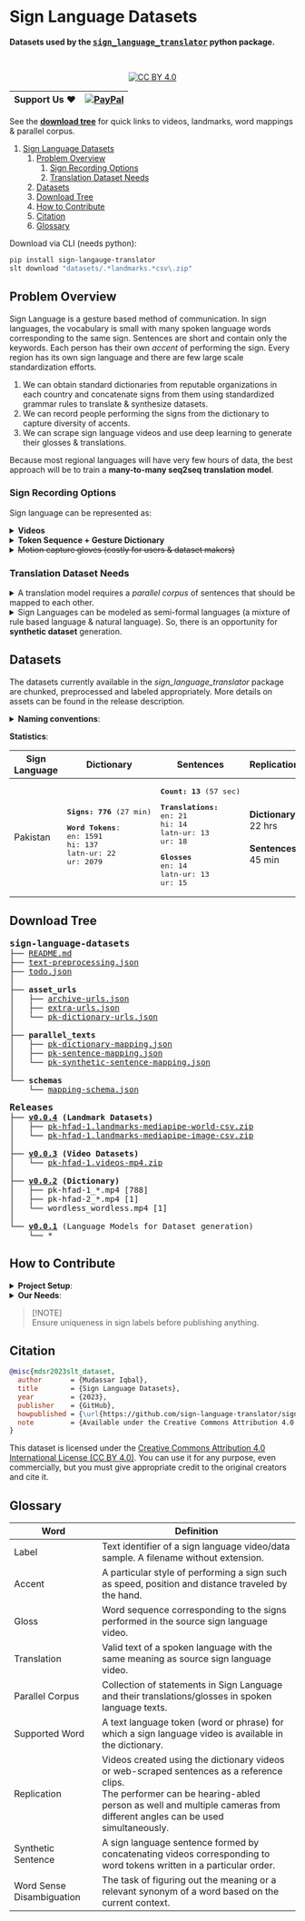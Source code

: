 # Sign Language Datasets

**Datasets used by the <kbd>[sign_language_translator](https://github.com/sign-language-translator/sign-language-translator)</kbd> python package.**

<br/>
<div align="center">

[![CC BY 4.0](https://img.shields.io/badge/License-CC%20BY%204.0-lightgrey.svg)](http://creativecommons.org/licenses/by/4.0/)

| **Support Us** ❤️ | <!-- [![Stripe](https://img.shields.io/badge/Stripe-626CD9?logo=Stripe&logoColor=white)]() --> [![PayPal](https://img.shields.io/badge/PayPal-00457C?logo=paypal&logoColor=white)](https://www.paypal.com/donate/?hosted_button_id=7SNGNSKUQXQW2) |
| ---------------- | ------------------------------------------------------------------------------------------------------------------------------------------------------------------------------------------------------------------------------------------------- |

</div>

See the [**download tree**](#download-tree) for quick links to videos, landmarks, word mappings & parallel corpus.

1. [Sign Language Datasets](#sign-language-datasets)
   1. [Problem Overview](#problem-overview)
      1. [Sign Recording Options](#sign-recording-options)
      2. [Translation Dataset Needs](#translation-dataset-needs)
   2. [Datasets](#datasets)
   3. [Download Tree](#download-tree)
   4. [How to Contribute](#how-to-contribute)
   5. [Citation](#citation)
   6. [Glossary](#glossary)

Download via CLI (needs python):

```bash
pip install sign-langauge-translator
slt download "datasets/.*landmarks.*csv\.zip"
```

## Problem Overview

Sign Language is a gesture based method of communication. In sign languages, the vocabulary is small with many spoken language words corresponding to the same sign. Sentences are short and contain only the keywords. Each person has their own *accent* of performing the sign.
Every region has its own sign language and there are few large scale standardization efforts.

1. We can obtain standard dictionaries from reputable organizations in each country and concatenate signs from them using standardized grammar rules to translate & synthesize datasets.
2. We can record people performing the signs from the dictionary to capture diversity of accents.
3. We can scrape sign language videos and use deep learning to generate their glosses & translations.

Because most regional languages will have very few hours of data, the best approach will be to train a **many-to-many seq2seq translation model**.

### Sign Recording Options

Sign language can be represented as:

<details>
<summary><b>Videos</b></summary>

- Videos can consist of individual words, phrases or sentences.
- Each video can contain just one person or multiple people talking at the same time.
- Using computer vision, videos can be decomposed into 3D motion vectors of joints on the body as a preprocessing step to reduce the bias and noise in the dataset and enables more data augmentation.

</details>

<details>
<summary><b>Token Sequence + Gesture Dictionary</b></summary>

1. Sign sequence written using text word-for-word is called *gloss* and it captures the grammar of sign language.
2. There are other sign writing notations like [HamNoSys](https://en.wikipedia.org/wiki/Hamburg_Notation_System) etc which write down individual movements of the hands but this project currently only uses the word level tokens.

</details>

<details>
<summary><s>Motion capture gloves (costly for users & dataset makers)</s></summary>
</details>

### Translation Dataset Needs

<details>
<summary>A translation model requires a <i>parallel corpus</i> of sentences that should be mapped to each other.</summary>

- For each sign language video or sequence of videos, save translations & glosses in multiple languages

</details>

<details>

<summary>Sign Languages can be modeled as semi-formal languages (a mixture of rule based language & natural language). So, there is an opportunity for <b>synthetic dataset</b> generation.</summary>

- Obtain sign language [dictionaries](https://github.com/sign-language-translator/sign-language-datasets/releases/tag/v0.0.2).
- List down all [words](https://github.com/sign-language-translator/sign-language-datasets/blob/main/dictionary/collection_to_label_to_language_to_words.json) in several text languages that can be mapped to those videos.
- Train a language model to [write sentences](https://sign-language-translator.readthedocs.io/en/latest/#complete) of only the *supported words*.
- Translate those generated sentences using [grammar rules](https://github.com/sign-language-translator/sign-language-translator/blob/main/sign_language_translator/languages/sign/sign_language.py#L62) of that regional language or a deep learning model into gloss (sign labels).
- [Concatenate videos](https://github.com/sign-language-translator/sign-language-translator/blob/main/sign_language_translator/models/text_to_sign/concatenative_synthesis.py) corresponding to the tokens in the text to synthesize parallel video.

</details>

## Datasets

The datasets currently available in the *sign_language_translator* package are chunked, preprocessed and labeled appropriately. More details on assets can be found in the release description.

<details>
<summary><b>Naming conventions</b>:</summary>

1. Dictionaries: `country-organization-number_sign-gloss.mp4`
2. Replications: `c*-o*-n*_g*_personCode_cameraAngle.mp4`
3. Sentences: `c*-o*-n*_gloss[_p*_c*].mp4`
4. Archives: `c*-o*-n*[_p*_c*].category-subcategory-extension.zip`
5. Preprocessed videos: `c*-o*-n*_g*[_p*_c*].category-embeddingModel.extension`
6. Videos without Signs: `wordless_person_camera.mp4`

- The sign labels, tokens & glosses may contain word sense disambiguation wrapped in parenthesis e.g. `*_spring(coil).mp4` or `*_spring(water-fountain).mp4`.
- Person Codes are of the format `[dh][fm]\d+`.
For example `df0001` stands for `deaf-female-0001` and `hm0002` means `hearing-male-0002`
- Camera Angles are from `(front|below|left|right|top-left|top-right)-\d+x\d+y\d+z`. (not finalized yet)
- Category in preprocessed videos and archives is from `(videos|landmarks)`.
- Subcategory in Archive name is from `mediapipe-world|mediapipe-image|mediapipe` or `dictionary(-replication)?|sentences(-replication)?`. It will include the model name in case of preprocessed files.

</details>

**Statistics**:

<table>
  <thead>
    <tr>
      <th>Sign Language</th>
      <th>Dictionary</th>
      <th>Sentences</th>
      <th>Replications</th>
      <th>Synthetic Sentences</th>
    </tr>
  </thead>
  <tbody>
    <tr>
      <td>Pakistan</td>
      <td>
        <pre><b>Signs: 776</b> (27 min)</pre>
        <pre><b>Word Tokens</b>:<br/>en: 1591<br/>hi: 137<br/>latn-ur: 22<br/>ur: 2079</pre>
      </td>
      <td>
        <pre><b>Count: 13</b> (57 sec)</pre>
        <pre><b>Translations:</b><br/>en: 21<br/>hi: 14<br/>latn-ur: 13<br/>ur: 18</pre>
        <pre><b>Glosses</b><br/>en: 14<br/>latn-ur: 13<br/>ur: 15</pre>
      </td>
      <td>
        <b>Dictionary</b>: 22 hrs<br /><br />
        <b>Sentences</b>: 45 min
      </td>
      <td>
        <pre><b>Count: 1</b> (7 sec)</pre>
        <pre><b>Translations:</b><br/>en: 3<br/>hi: 2<br/>latn-ur: 2<br/>ur: 4</pre>
        <pre><b>Glosses</b><br/>en: 2<br/>latn-ur: 1<br/>ur: 2</pre>
      </td>
    </tr>
  </tbody>
</table>

## Download Tree

<pre>
<b style="font-size:large;">sign-language-datasets</b>
├── <a href="https://github.com/sign-language-translator/sign-language-datasets/blob/main/README.md">README.md</a>
├── <a href="https://github.com/sign-language-translator/sign-language-datasets/blob/main/text-preprocessing.json">text-preprocessing.json</a>
├── <a href="https://github.com/sign-language-translator/sign-language-datasets/blob/main/todo.json">todo.json</a>
│
├── <b>asset_urls</b>
│   ├── <a href="https://github.com/sign-language-translator/sign-language-datasets/blob/main/asset_urls/archive-urls.json">archive-urls.json</a>
│   ├── <a href="https://github.com/sign-language-translator/sign-language-datasets/blob/main/asset_urls/extra-urls.json">extra-urls.json</a>
│   └── <a href="https://github.com/sign-language-translator/sign-language-datasets/blob/main/asset_urls/pk-dictionary-urls.json">pk-dictionary-urls.json</a>
│
├── <b>parallel_texts</b>
│   ├── <a href="https://github.com/sign-language-translator/sign-language-datasets/blob/main/parallel_texts/pk-dictionary-mapping.json">pk-dictionary-mapping.json</a>
│   ├── <a href="https://github.com/sign-language-translator/sign-language-datasets/blob/main/parallel_texts/pk-sentence-mapping.json">pk-sentence-mapping.json</a>
│   └── <a href="https://github.com/sign-language-translator/sign-language-datasets/blob/main/parallel_texts/pk-synthetic-sentence-mapping.json">pk-synthetic-sentence-mapping.json</a>
│
└── <b>schemas</b>
    └── <a href="https://github.com/sign-language-translator/sign-language-datasets/blob/main/schemas/mapping-schema.json">mapping-schema.json</a>
</pre>

<pre>
<b style="font-size:large;">Releases</b>
├── <b><a href="https://github.com/sign-language-translator/sign-language-datasets/releases/tag/v0.0.4">v0.0.4</a> (Landmark Datasets)</b>
│   ├── <a href="https://github.com/sign-language-translator/sign-language-datasets/releases/download/v0.0.4/pk-hfad-1.landmarks-mediapipe-world-csv.zip">pk-hfad-1.landmarks-mediapipe-world-csv.zip</a>
│   └── <a href="https://github.com/sign-language-translator/sign-language-datasets/releases/download/v0.0.4/pk-hfad-1.landmarks-mediapipe-image-csv.zip">pk-hfad-1.landmarks-mediapipe-image-csv.zip</a>
│
├── <b><a href="https://github.com/sign-language-translator/sign-language-datasets/releases/tag/v0.0.3">v0.0.3</a> (Video Datasets)</b>
│   └── <a href="https://github.com/sign-language-translator/sign-language-datasets/releases/download/v0.0.3/pk-hfad-1.videos-mp4.zip">pk-hfad-1.videos-mp4.zip</a>
│
├── <b><a href="https://github.com/sign-language-translator/sign-language-datasets/releases/tag/v0.0.2">v0.0.2</a> (Dictionary)</b>
│   ├── pk-hfad-1_*.mp4 [788]
│   ├── pk-hfad-2_*.mp4 [1]
│   └── wordless_wordless.mp4 [1]
│
└── <a href="https://github.com/sign-language-translator/sign-language-datasets/releases/tag/v0.0.1"><b>v0.0.1</b></a> (Language Models for Dataset generation)
    └── *
</pre>

<!-- TODO:
pk-hfad-1_videos-dictionary-mp4.zip
pk-hfad-1_df0001_front_videos-dictionary-replication-mp4.zip

pk-hfad-2_videos-sentences-mp4.zip
pk-hfad-2_df0001_front_videos-sentences-replication-mp4.zip

pk-hfad-3_videos-dictionary-mp4.zip
pk-hfad-4_videos-sentences-mp4.zip
-->

## How to Contribute

<details>
<summary><b>Project Setup</b>:</summary>

1. Clone the repo

    ```bash
    git clone https://github.com/sign-language-translator/sign-language-datasets.git
    ```

2. [Configure JSON schema](https://code.visualstudio.com/docs/languages/json#_json-schemas-and-settings) in VSCode workspace settings especially for `*-mapping.json` files.

</details>

<details>
<summary><b>Our Needs</b>:</summary>

<details>
<summary>1. <b>Compile dictionaries</b></summary>

1. **Rename** files to follow the convention (country-organization-...)
2. **Upload** individual files to [v0.0.2 Dictionary](https://github.com/sign-language-translator/sign-language-datasets/releases/tag/v0.0.2) release.
3. Upload zip archive to [v0.0.3 Video Datasets](https://github.com/sign-language-translator/sign-language-datasets/releases/tag/v0.0.3) release.
4. **Link** individual file urls in [asset_urls/*-dictionary-urls.json](https://github.com/sign-language-translator/sign-language-datasets/blob/main/asset_urls)
5. Link archive urls into [asset_urls/archive-urls.json](https://github.com/sign-language-translator/sign-language-datasets/blob/main/asset_urls/archive-urls.json).
6. **Add the text tokens** that have same the meaning and can be mapped to these dictionary videos to [parallel_texts/*-dictionary-mapping.json](https://github.com/sign-language-translator/sign-language-datasets/blob/main/parallel_texts).

</details>

<details>
<summary>2. <b>Record Dictionary Videos to capture diverse accents</b></summary>

1. **Rename** files to follow the convention (\*_personId_cameraAngle\*).
2. **Upload** zip archive to [v0.0.3 Video Datasets](https://github.com/sign-language-translator/sign-language-datasets/releases/tag/v0.0.3) release.
3. **Link** archive urls into [asset_urls/archive-urls.json](https://github.com/sign-language-translator/sign-language-datasets/blob/main/asset_urls/archive-urls.json).

</details>

<details>
<summary>3. <b>Scrape or Record sign language Sentences.</b></summary>

- Upload & Link the data
- Add translations and glosses to the [parallel corpus](https://github.com/sign-language-translator/sign-language-datasets/blob/main/parallel_texts)

</details>

<details>
<summary>4. <b>Contribute to the <a href="https://github.com/sign-language-translator/sign-language-datasets/blob/main/parallel_texts">Synthetic Parallel Corpus</a></b></summary>

1. Write sentences of supported words
2. Compile dataset for training a language model to do the above step.
3. Translate to other text languages

</details>

<details>
<summary>5. <b>Translate <a href="https://github.com/sign-language-translator/sign-language-datasets/blob/main/parallel_texts">existing</a> tokens, translations & glosses to other text languages.</b></summary>
</details>

</details>

> [!NOTE]\
> Ensure uniqueness in sign labels before publishing anything.

## Citation

```bibtex
@misc{mdsr2023slt_dataset,
  author       = {Mudassar Iqbal},
  title        = {Sign Language Datasets},
  year         = {2023},
  publisher    = {GitHub},
  howpublished = {\url{https://github.com/sign-language-translator/sign-language-datasets}},
  note         = {Available under the Creative Commons Attribution 4.0 International License (CC BY 4.0).}
}
```

This dataset is licensed under the [Creative Commons Attribution 4.0 International License (CC BY 4.0)](https://creativecommons.org/licenses/by/4.0/). You can use it for any purpose, even commercially, but you must give appropriate credit to the original creators and cite it.

## Glossary

| Word                      | Definition                                                                                                                                                                                                             |
| ------------------------- | ---------------------------------------------------------------------------------------------------------------------------------------------------------------------------------------------------------------------- |
| Label                     | Text identifier of a sign language video/data sample. A filename without extension.                                                                                                                                    |
| Accent                    | A particular style of performing a sign such as speed, position and distance traveled by the hand.                                                                                                                     |
| Gloss                     | Word sequence corresponding to the signs performed in the source sign language video.                                                                                                                                  |
| Translation               | Valid text of a spoken language with the same meaning as source sign language video.                                                                                                                                   |
| Parallel Corpus           | Collection of statements in Sign Language and their translations/glosses in spoken language texts.                                                                                                                     |
| Supported Word            | A text language token (word or phrase) for which a sign language video is available in the dictionary.                                                                                                                 |
| Replication               | Videos created using the dictionary videos or web-scraped sentences as a reference clips.<br/>The performer can be hearing-abled person as well and multiple cameras from different angles can be used simultaneously. |
| Synthetic Sentence        | A sign language sentence formed by concatenating videos corresponding to word tokens written in a particular order.                                                                                                    |
| Word Sense Disambiguation | The task of figuring out the meaning or a relevant synonym of a word based on the current context.                                                                                                                     |
